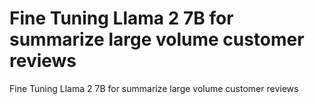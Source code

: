 # Fine Tuning Llama 2 7B for summarize large volume customer reviews
 Fine Tuning Llama 2 7B for summarize large volume customer reviews
